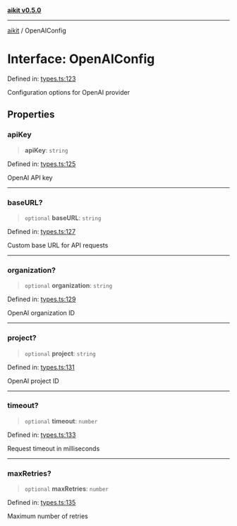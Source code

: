 [**aikit v0.5.0**](../README.md)

---

[aikit](../README.md) / OpenAIConfig

# Interface: OpenAIConfig

Defined in: [types.ts:123](https://github.com/chinmaymk/aikit/blob/main/src/types.ts#L123)

Configuration options for OpenAI provider

## Properties

### apiKey

> **apiKey**: `string`

Defined in: [types.ts:125](https://github.com/chinmaymk/aikit/blob/main/src/types.ts#L125)

OpenAI API key

---

### baseURL?

> `optional` **baseURL**: `string`

Defined in: [types.ts:127](https://github.com/chinmaymk/aikit/blob/main/src/types.ts#L127)

Custom base URL for API requests

---

### organization?

> `optional` **organization**: `string`

Defined in: [types.ts:129](https://github.com/chinmaymk/aikit/blob/main/src/types.ts#L129)

OpenAI organization ID

---

### project?

> `optional` **project**: `string`

Defined in: [types.ts:131](https://github.com/chinmaymk/aikit/blob/main/src/types.ts#L131)

OpenAI project ID

---

### timeout?

> `optional` **timeout**: `number`

Defined in: [types.ts:133](https://github.com/chinmaymk/aikit/blob/main/src/types.ts#L133)

Request timeout in milliseconds

---

### maxRetries?

> `optional` **maxRetries**: `number`

Defined in: [types.ts:135](https://github.com/chinmaymk/aikit/blob/main/src/types.ts#L135)

Maximum number of retries
